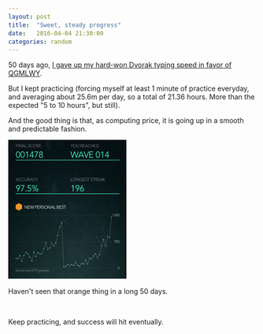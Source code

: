 ```yaml
---
layout: post
title:  "Sweet, steady progress"
date:   2016-04-04 21:30:00
categories: random
---
```


50 days ago, [I gave up my hard-won Dvorak typing speed in favor of QGMLWY](http://pinouchon.github.io/keyboard/layouts/2016/02/14/screw-it-i-m-learning-qgmlwy.html).

But I kept practicing (forcing myself at least 1 minute of practice everyday, and averaging about 25.6m per day, so a 
total of 21.36 hours. More than the expected "5 to 10 hours", but still).
 
And the good thing is that, as computing price, it is going up in a smooth and predictable fashion.

<div class="image">
  <img src="/images/sweet_progress.png" alt="" style="width: 240px"/>
  <p>Haven't seen that orange thing in a long 50 days.</p>
</div>

<br/>

Keep practicing, and success will hit eventually.